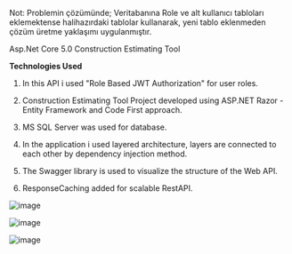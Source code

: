 Not: Problemin çözümünde; Veritabanına Role ve alt kullanıcı tabloları eklemektense halihazırdaki tablolar kullanarak, yeni tablo eklenmeden çözüm üretme yaklaşımı uygulanmıştır.

Asp.Net Core 5.0 Construction Estimating Tool

**Technologies Used**

1. In this API i used "Role Based JWT Authorization" for user roles.

2. Construction Estimating Tool Project developed using ASP.NET Razor - Entity Framework and Code First approach.

3. MS SQL Server was used for database.

4. In the application i used layered architecture, layers are connected to each other by dependency injection method.

5. The Swagger library is used to visualize the structure of the Web API.

6. ResponseCaching added for scalable RestAPI.

![image](https://user-images.githubusercontent.com/16004784/159958691-f5cc96b3-67c7-41a3-9f4e-c67c0bf3457f.png)

![image](https://user-images.githubusercontent.com/16004784/159960454-af0c59b9-e01c-4e9c-b5ae-a6958d612c25.png)

![image](https://user-images.githubusercontent.com/16004784/159960868-7c118801-9aad-43c5-a377-983709cd8f3c.png)


